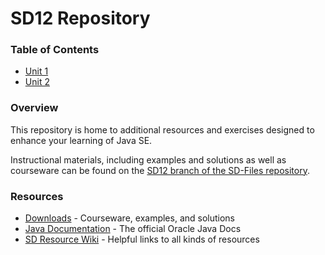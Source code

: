 # SD12 Repository
### Table of Contents
* [Unit 1](unit_1)
* [Unit 2](unit_2)


### Overview
This repository is home to additional resources and exercises designed to enhance your learning of Java SE.  

Instructional materials, including examples and solutions as well as courseware can be found on the [SD12 branch of the SD-Files repository][sdfiles].

### Resources
* [Downloads][sdfiles] - Courseware, examples, and solutions
* [Java Documentation][javadocs] - The official Oracle Java Docs
* [SD Resource Wiki][sdwiki] - Helpful links to all kinds of resources




[sdwiki]:https://github.com/SkillDistillery/SD-Files/wiki
[javadocs]:http://docs.oracle.com/javase/8/docs/api/index.html
[sdfiles]:https://github.com/SkillDistillery/SD-Files/tree/SD12
